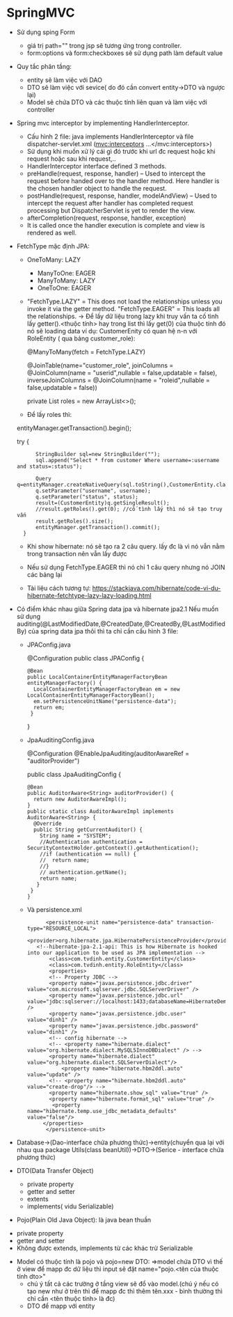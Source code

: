 # SpringMVC
+ Sử dụng sping Form
	- giá trị path="" trong jsp sẽ tương ứng trong controller.
	- form:options và form:checkboxes sẽ sử dụng path làm default value 
	
+ Quy tắc phân tầng:
	- entity sẽ làm việc với DAO
	- DTO sẽ làm việc với sevice( do đó cần convert entity->DTO và ngược lại)
	- Model sẽ chứa DTO và các thuộc tính liên quan và làm việc với controller
	
+ Spring mvc interceptor by implementing HandlerInterceptor. 
	- Cấu hình 2 file: java implements HandlerInterceptor và file dispatcher-servlet.xml (<mvc:interceptors> ...</mvc:interceptors>)
	- Sử dụng khi muốn xử lý cái gì đó trước khi url đc request hoặc khi request hoặc sau khi request,..
	- HandlerInterceptor interface defined 3 methods.
	- preHandle(request, response, handler) – Used to intercept the request before handed over to the handler method. Here handler is the chosen handler object to handle the request.
	- postHandle(request, response, handler, modelAndView) – Used to intercept the request after handler has completed request processing but DispatcherServlet is yet to render the view.
	- afterCompletion(request, response, handler, exception)
	- It is called once the handler execution is complete and view is rendered as well.
	
+ FetchType mặc định JPA:

  - OneToMany: LAZY
	- ManyToOne: EAGER
	- ManyToMany: LAZY
	- OneToOne: EAGER
  
  - "FetchType.LAZY" = This does not load the relationships unless you invoke it via the getter method. "FetchType.EAGER" = This loads all the relationships.
  -> Để lấy dữ liệu trong lazy khi truy vấn ta cố tình lấy getter().<thuộc tính> hay trong list thì lấy get(0) của thuộc tính đó nó sẽ loading data 
  ví dụ: CustomerEnity có quan hệ n-n với RoleEntity ( qua bảng customer_role): 
   
    @ManyToMany(fetch = FetchType.LAZY)
    
    @JoinTable(name="customer_role", joinColumns = @JoinColumn(name = "userid",nullable = false,updatable = false),
    inverseJoinColumns = @JoinColumn(name = "roleid",nullable = false,updatable = false))
    
    private List<RoleEntity> roles = new ArrayList<>();
  
  - Để lấy roles thì:
  
   entityManager.getTransaction().begin();
  
    try {
    
			StringBuilder sql=new StringBuilder("");
			sql.append("Select * from customer Where username=:username and status=:status");
			
			Query q=entityManager.createNativeQuery(sql.toString(),CustomerEntity.class);
			q.setParameter("username", username);
			q.setParameter("status", status);
			result=(CustomerEntity)q.getSingleResult();
			//result.getRoles().get(0); //cố tình lấy thì nó sẽ tạo truy vấn
			result.getRoles().size();
			entityManager.getTransaction().commit();
		} 

  - Khi show hibernate: nó sẽ tạo ra 2 câu query. lấy đc là  vì nó vẫn nằm trong transaction nên vẫn lấy được
  
  - Nếu sử dụng FetchType.EAGER thì nó chỉ 1 câu query nhưng nó JOIN các bảng lại
  
  - Tài liệu cách tương tự: https://stackjava.com/hibernate/code-vi-du-hibernate-fetchtype-lazy-lazy-loading.html 

+ Có điểm khác nhau giữa Spring data jpa và hibernate jpa2.1
  Nếu muốn sử dụng auditing(@LastModifiedDate,@CreatedDate,@CreatedBy,@LastModifiedBy) của spring data jpa thôi thì ta chỉ cần cấu hình 3 file:
  - JPAConfig.java
  
      @Configuration
      public class JPAConfig {
      
        @Bean
        public LocalContainerEntityManagerFactoryBean entityManagerFactory() {
          LocalContainerEntityManagerFactoryBean em = new LocalContainerEntityManagerFactoryBean();
          em.setPersistenceUnitName("persistence-data");
          return em;
         }
      }
      
  - JpaAuditingConfig.java
  
      @Configuration
      @EnableJpaAuditing(auditorAwareRef = "auditorProvider")
      
      public class JpaAuditingConfig {
    
        @Bean
        public AuditorAware<String> auditorProvider() {
          return new AuditorAwareImpl();
        }
        public static class AuditorAwareImpl implements AuditorAware<String> {
          @Override
          public String getCurrentAuditor() {
            String name = "SYSTEM";
            //Authentication authentication = SecurityContextHolder.getContext().getAuthentication();
            //if (authentication == null) {
            //	return name;
            //}
            // authentication.getName();
            return name;
           }
         }
        }
   - Và persistence.xml
   
      <?xml version="1.0" encoding="UTF-8"?>
      <persistence xmlns="http://xmlns.jcp.org/xml/ns/persistence"
        xmlns:xsi="http://www.w3.org/2001/XMLSchema-instance"
        xsi:schemaLocation="http://xmlns.jcp.org/xml/ns/persistence
                   http://xmlns.jcp.org/xml/ns/persistence/persistence_2_1.xsd" version="2.1">
                   
               <persistence-unit name="persistence-data" transaction-type="RESOURCE_LOCAL">	
            <provider>org.hibernate.jpa.HibernatePersistenceProvider</provider>
            <!--hibernate-jpa-2.1-api: This is how Hibernate is hooked into our application to be used as JPA implementation -->
                <class>com.tvdinh.entity.CustomerEntity</class>
                <class>com.tvdinh.entity.RoleEntity</class>
                <properties>
                <!-- Property JDBC -->
                <property name="javax.persistence.jdbc.driver" value="com.microsoft.sqlserver.jdbc.SQLServerDriver" />
                <property name="javax.persistence.jdbc.url" value="jdbc:sqlserver://localhost:1433;databaseName=HibernateDemo;integratedSecurity=true" />
                <property name="javax.persistence.jdbc.user" value="dinh1" />
                <property name="javax.persistence.jdbc.password" value="dinh1" />
                <!-- config hibernate -->
                <!-- <property name="hibernate.dialect" value="org.hibernate.dialect.MySQL5InnoDBDialect" /> -->
                <property name="hibernate.dialect" value="org.hibernate.dialect.SQLServerDialect"/>
                    <property name="hibernate.hbm2ddl.auto" value="update" />
                <!-- <property name="hibernate.hbm2ddl.auto" value="create-drop"/> -->
                <property name="hibernate.show_sql" value="true" />
                <property name="hibernate.format_sql" value="true" />
                 <property name="hibernate.temp.use_jdbc_metadata_defaults" value="false"/>
              </properties>
               </persistence-unit>
      </persistence> 



+ Database->(Dao-interface chứa phương thức)->entity(chuyển qua lại với nhau qua package Utils(class beanUtil))->DTO->(Serice - interface chứa phương thức)

+ DTO(Data Transfer Object)
  - private property
  - getter and setter
  - extents
  - implements( vidu Serializable)
  
 + Pojo(Plain Old Java Object): là java bean thuần
  - private property
  - getter and setter
  - Không được extends, implements từ các khác trừ Serializable
  
+ Model có thuộc tính là pojo và pojo=new DTO: =>model chứa DTO vì thế ở view để mapp đc dữ liệu thì input sẽ đặt name="pojo.<tên của thuộc tính dto>" 
  - chú ý tất cả các trường ở tầng view sẽ đổ vào model.(chú ý nếu có tạo new như ở trên thì để mapp đc thì thêm tên.xxx - bình thường thì chỉ cần <tên thuộc tính> là đc)
  - DTO để mapp với entity
